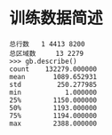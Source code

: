# 训练数据简述
    总行数   1 4413 8200
    总区域数     13 2279
    >>> gb.describe()
    count    132279.000000
    mean       1089.652931
    std         250.277985
    min           1.000000
    25%        1150.000000
    50%        1193.000000
    75%        1194.000000
    max        2388.000000